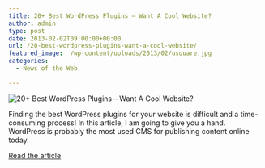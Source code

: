 ```yaml
---
title: 20+ Best WordPress Plugins – Want A Cool Website?
author: admin
type: post
date: 2013-02-02T09:00:00+00:00
url: /20-best-wordpress-plugins-want-a-cool-website/
featured_image:  /wp-content/uploads/2013/02/usquare.jpg
categories:
  - News of the Web

---
```

<img src="https://i1.wp.com/wpbriefly.com/wp-content/uploads/2013/01/usquare.jpg?w=700" alt="20+ Best WordPress Plugins – Want A Cool Website?" data-recalc-dims="1" />

Finding the best WordPress plugins for your website is difficult and a time-consuming process! In this article, I am going to give you a hand. WordPress is probably the most used CMS for publishing content online today.

<a href="http://wpbriefly.com/2013/01/best-wordpress-plugins/" title="20+ Best WordPress Plugins – Want A Cool Website?" target="_blank">Read the article</a>